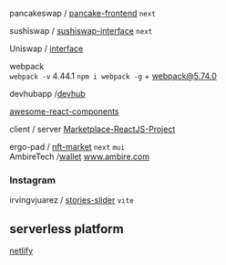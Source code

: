 pancakeswap / [pancake-frontend](https://github.com/pancakeswap/pancake-frontend)  `next`

sushiswap / [sushiswap-interface](https://github.com/sushiswap/sushiswap-interface)  `next`

Uniswap / [interface](https://github.com/Uniswap/interface)  


webpack  
`webpack -v` 4.44.1 
`npm i webpack -g` + webpack@5.74.0  

devhubapp /[devhub](https://github.com/devhubapp/devhub)  

[awesome-react-components](https://github.com/brillout/awesome-react-components#star-rating)  

client / server 
[Marketplace-ReactJS-Project](https://github.com/Angel-Sky/Marketplace-ReactJS-Project)


ergo-pad / [nft-market](https://github.com/ergo-pad/nft-market) `next` `mui`  
AmbireTech /[wallet](https://github.com/AmbireTech/wallet)  www.ambire.com  

### Instagram 

irvingvjuarez / [stories-slider](https://github.com/irvingvjuarez/stories-slider) `vite`  

## serverless platform

[netlify](https://www.netlify.com/)
